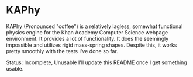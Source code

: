 # KAPhy
KAPhy (Pronounced "coffee") is a relatively lagless, somewhat functional physics engine for the Khan Academy Computer Science webpage environment.
It provides a lot of functionality. It does the seemingly impossible and utilizes rigid mass-spring shapes.
Despite this, it works pretty smoothly with the tests I've done so far.

Status: Incomplete, Unusable
I'll update this README once I get something usable.
